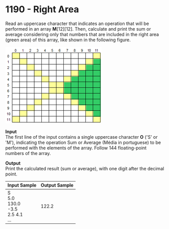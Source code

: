 # 1190 - Right Area

Read an uppercase character that indicates an operation that will be performed in an array **M**[12][12]. Then, calculate and print the sum or average considering only that numbers that are included in the right area (green area) of this array, like shown in the following figure.

![1190_RightArea.webp](https://github.com/ricrochads/beecrowd-solutions/blob/main/01.Beginner/1190%20-%20Right%20Area/1190_RightArea.webp)

**Input**<br>
The first line of the input contains a single uppercase character **O** ('S' or 'M'), indicating the operation Sum or Average (Média in portuguese) to be performed with the elements of the array. Follow 144 floating-point numbers of the array.

**Output**<br>
Print the calculated result (sum or average), with one digit after the decimal point.

| Input Sample	                                        | Output Sample |
|:------------------------------------------------------|:--------------|
| S <br> 5.0 <br> 130.0 <br> -3.5 <br> 2.5 4.1 <br> ... | 122.2         |